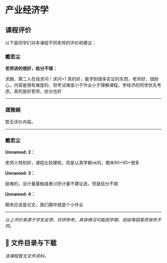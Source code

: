 # 产业经济学

## 课程评价

以下是同学们对本课程不同老师的评价和建议：

### 戴若尘

**老师讲的很好，给分不错：**

求踢，第二人在线求问！求问+1   真的好，能学到很多实证的东西，老师好，很耐心，内容是很有难度的，但考试难度小于作业小于理解课程，学经济的同学优先考虑，真的是好老师，给分也好

---

### 龚雅娴

暂无评价内容。

---

### 戴若尘

**Unnamed: 2：**

老师人特别好，课程比较硬核，但是认真学都ok的，期末90+95+很多

**Unnamed: 3：**

挺难的，没计量基础或者讨厌计量不建议选，但是给分不错

**Unnamed: 4：**

期末应该是论文，我们期中就是个小作业

---

*以上评价来源于学生反馈，仅供参考。具体情况可能因学期、班级等因素而有所不同。*
## 📄 文件目录与下载

_该课程暂无文件资料。_
